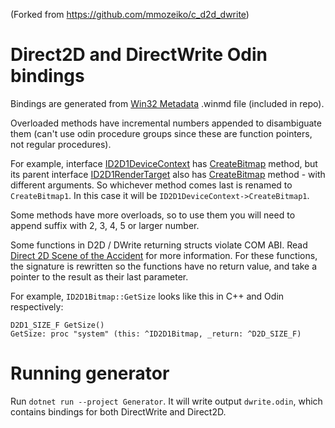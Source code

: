 (Forked from https://github.com/mmozeiko/c_d2d_dwrite)

# Direct2D and DirectWrite Odin bindings

Bindings are generated from [Win32 Metadata][] .winmd file (included in repo).

Overloaded methods have incremental numbers appended to disambiguate them (can't use odin procedure groups
since these are function pointers, not regular procedures).

For example, interface [ID2D1DeviceContext][] has [CreateBitmap][ID2D1DeviceContext-CreateBitmap] method, but
its parent interface [ID2D1RenderTarget][] also has [CreateBitmap][ID2D1RenderTarget-CreateBitmap] method - with
different arguments. So whichever method comes last is renamed to `CreateBitmap1`. In this case it will be
`ID2D1DeviceContext->CreateBitmap1`.

Some methods have more overloads, so to use them you will need to append suffix with 2, 3, 4, 5 or larger number.

Some functions in D2D / DWrite returning structs violate COM ABI.
Read [Direct 2D Scene of the Accident][d2d-accident] for more information.
For these functions, the signature is rewritten so the functions have no return value, and take a pointer to the result as their last parameter.

For example, `ID2D1Bitmap::GetSize` looks like this in C++ and Odin respectively:
```
D2D1_SIZE_F GetSize()
GetSize: proc "system" (this: ^ID2D1Bitmap, _return: ^D2D_SIZE_F)
```

# Running generator

Run `dotnet run --project Generator`. It will write output `dwrite.odin`, which contains bindings for both DirectWrite and Direct2D.

[Win32 Metadata]: https://www.nuget.org/packages/Microsoft.Windows.SDK.Win32Metadata/
[ID2D1DeviceContext]: https://learn.microsoft.com/en-us/windows/win32/api/d2d1_1/nn-d2d1_1-id2d1devicecontext
[ID2D1RenderTarget]: https://learn.microsoft.com/en-us/windows/win32/api/d2d1/nn-d2d1-id2d1rendertarget
[ID2D1DeviceContext-CreateBitmap]: https://learn.microsoft.com/en-us/windows/win32/api/d2d1/nf-d2d1-id2d1rendertarget-createbitmap(d2d1_size_u_constd2d1_bitmap_properties__id2d1bitmap)
[ID2D1RenderTarget-CreateBitmap]: https://learn.microsoft.com/en-us/windows/win32/api/d2d1/nf-d2d1-id2d1rendertarget-createbitmap(d2d1_size_u_constvoid_uint32_constd2d1_bitmap_properties__id2d1bitmap)
[d2d-accident]: https://blog.airesoft.co.uk/2014/12/direct2d-scene-of-the-accident/
